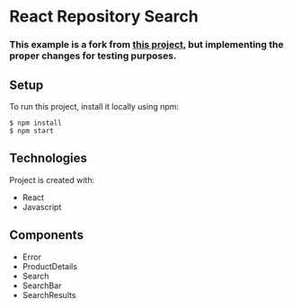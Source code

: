 # React Repository Search

### This example is a fork from [this project](https://github.com/hemeshvpatel/ReactRepoSearch), but implementing the proper changes for testing purposes.

## Setup

To run this project, install it locally using npm:

```
$ npm install
$ npm start
```

## Technologies

Project is created with:

- React
- Javascript

## Components

- Error
- ProductDetails
- Search
- SearchBar
- SearchResults